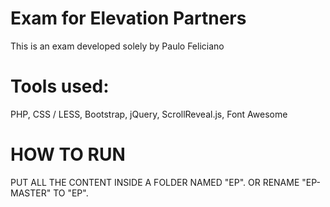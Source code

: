 # Exam for Elevation Partners

This is an exam developed solely by Paulo Feliciano

# Tools used:
PHP, CSS / LESS, Bootstrap, jQuery, ScrollReveal.js, Font Awesome

# HOW TO RUN
PUT ALL THE CONTENT INSIDE A FOLDER NAMED "EP". OR RENAME "EP-MASTER" TO "EP".


